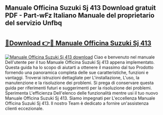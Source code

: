 ## Manuale Officina Suzuki Sj 413 Download gratuit PDF - Part-wFz Italiano Manuale del proprietario del servizio Unfbq

# <h2><a href="http://dfa4cn8.blite.top/?on=Manuale+Officina+Suzuki+Sj+413">🔗Download 👉🔴 Manuale Officina Suzuki Sj 413</a></h2>

[![Manuale Officina Suzuki Sj 413 download](https://i.imgur.com/lujVjoI.png)](http://dfa4cn8.blite.top/?on=Manuale+Officina+Suzuki+Sj+413)
Ciao e benvenuto nel manuale Dell'utente per il tuo Manuale Officina Suzuki Sj 413 appena implementato. Questa guida ha lo scopo di aiutarti a ottenere il massimo dal tuo Prodotto fornendo una panoramica completa delle sue caratteristiche, funzioni e vantaggi. Troverai istruzioni dettagliate per L'installazione, L'uso, la manutenzione e la risoluzione dei problemi. Si prega di conservare questa guida per riferimenti futuri e suggerimenti per la risoluzione dei problemi. Sperimenta L'efficienza Dell'elenco delle funzionalità mentre usi il tuo nuovo Manuale Officina Suzuki Sj 413. Siamo impegnati per L'eccellenza Manuale Officina Suzuki Sj 413. Il nostro Team è dedicato a fornire un'assistenza clienti eccezionale.
